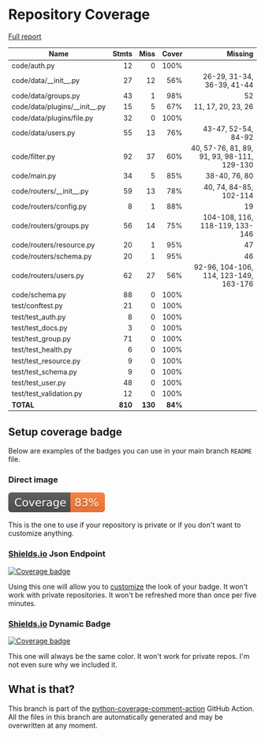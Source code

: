 # Repository Coverage

[Full report](https://htmlpreview.github.io/?https://github.com/HarryKodden/scim/blob/python-coverage-comment-action-data/htmlcov/index.html)

| Name                              |    Stmts |     Miss |   Cover |   Missing |
|---------------------------------- | -------: | -------: | ------: | --------: |
| code/auth.py                      |       12 |        0 |    100% |           |
| code/data/\_\_init\_\_.py         |       27 |       12 |     56% |26-29, 31-34, 36-39, 41-44 |
| code/data/groups.py               |       43 |        1 |     98% |        52 |
| code/data/plugins/\_\_init\_\_.py |       15 |        5 |     67% |11, 17, 20, 23, 26 |
| code/data/plugins/file.py         |       32 |        0 |    100% |           |
| code/data/users.py                |       55 |       13 |     76% |43-47, 52-54, 84-92 |
| code/filter.py                    |       92 |       37 |     60% |40, 57-76, 81, 89, 91, 93, 98-111, 129-130 |
| code/main.py                      |       34 |        5 |     85% |38-40, 76, 80 |
| code/routers/\_\_init\_\_.py      |       59 |       13 |     78% |40, 74, 84-85, 102-114 |
| code/routers/config.py            |        8 |        1 |     88% |        19 |
| code/routers/groups.py            |       56 |       14 |     75% |104-108, 116, 118-119, 133-146 |
| code/routers/resource.py          |       20 |        1 |     95% |        47 |
| code/routers/schema.py            |       20 |        1 |     95% |        46 |
| code/routers/users.py             |       62 |       27 |     56% |92-96, 104-106, 114, 123-149, 163-176 |
| code/schema.py                    |       88 |        0 |    100% |           |
| test/conftest.py                  |       21 |        0 |    100% |           |
| test/test\_auth.py                |        8 |        0 |    100% |           |
| test/test\_docs.py                |        3 |        0 |    100% |           |
| test/test\_group.py               |       71 |        0 |    100% |           |
| test/test\_health.py              |        6 |        0 |    100% |           |
| test/test\_resource.py            |        9 |        0 |    100% |           |
| test/test\_schema.py              |        9 |        0 |    100% |           |
| test/test\_user.py                |       48 |        0 |    100% |           |
| test/test\_validation.py          |       12 |        0 |    100% |           |
|                         **TOTAL** |  **810** |  **130** | **84%** |           |


## Setup coverage badge

Below are examples of the badges you can use in your main branch `README` file.

### Direct image

[![Coverage badge](https://raw.githubusercontent.com/HarryKodden/scim/python-coverage-comment-action-data/badge.svg)](https://htmlpreview.github.io/?https://github.com/HarryKodden/scim/blob/python-coverage-comment-action-data/htmlcov/index.html)

This is the one to use if your repository is private or if you don't want to customize anything.

### [Shields.io](https://shields.io) Json Endpoint

[![Coverage badge](https://img.shields.io/endpoint?url=https://raw.githubusercontent.com/HarryKodden/scim/python-coverage-comment-action-data/endpoint.json)](https://htmlpreview.github.io/?https://github.com/HarryKodden/scim/blob/python-coverage-comment-action-data/htmlcov/index.html)

Using this one will allow you to [customize](https://shields.io/endpoint) the look of your badge.
It won't work with private repositories. It won't be refreshed more than once per five minutes.

### [Shields.io](https://shields.io) Dynamic Badge

[![Coverage badge](https://img.shields.io/badge/dynamic/json?color=brightgreen&label=coverage&query=%24.message&url=https%3A%2F%2Fraw.githubusercontent.com%2FHarryKodden%2Fscim%2Fpython-coverage-comment-action-data%2Fendpoint.json)](https://htmlpreview.github.io/?https://github.com/HarryKodden/scim/blob/python-coverage-comment-action-data/htmlcov/index.html)

This one will always be the same color. It won't work for private repos. I'm not even sure why we included it.

## What is that?

This branch is part of the
[python-coverage-comment-action](https://github.com/marketplace/actions/python-coverage-comment)
GitHub Action. All the files in this branch are automatically generated and may be
overwritten at any moment.